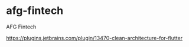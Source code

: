 # afg-fintech
AFG Fintech

https://plugins.jetbrains.com/plugin/13470-clean-architecture-for-flutter
